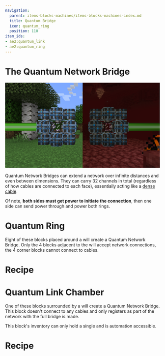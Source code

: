 ```yaml
---
navigation:
  parent: items-blocks-machines/items-blocks-machines-index.md
  title: Quantum Bridge
  icon: quantum_ring
  position: 110
item_ids:
- ae2:quantum_link
- ae2:quantum_ring
---
```

# The Quantum Network Bridge

![A formed Quantum Network Bridge](../assets/diagrams/quantum_bridge_demonstration.png)

Quantum Network Bridges can extend a network over infinite distances and even between dimensions.
They can carry 32 channels in total (regardless of how cables are connected to each face), essentially
acting like a [dense cable](cables.md).

Of note, **both sides must get power to initiate the connection**, then one side can send power through and power both rings.

# Quantum Ring

Eight of these blocks placed around a <ItemLink id="quantum_link"/> will create a
Quantum Network Bridge. Only the 4 <ItemLink id="quantum_ring"/> blocks adjacent to
the <ItemLink id="quantum_link" /> will accept network connections,
the 4 corner blocks cannot connect to cables.

# Recipe

<RecipeFor id="quantum_ring" />

# Quantum Link Chamber

One of these blocks surrounded by a <ItemLink id="quantum_ring"/>
will create a Quantum Network Bridge. This block doesn't connect to any cables and only registers
as part of the network with the full bridge is made.

This block's inventory can only hold a single <ItemLink id="quantum_entangled_singularity"/> and is
automation accessible.

# Recipe

<RecipeFor id="quantum_link" />